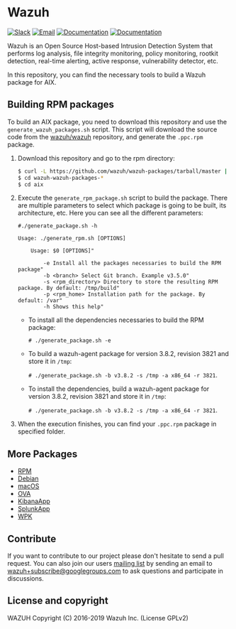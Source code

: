 Wazuh
=====

[![Slack](https://img.shields.io/badge/slack-join-blue.svg)](https://wazuh.com/community/join-us-on-slack/)
[![Email](https://img.shields.io/badge/email-join-blue.svg)](https://groups.google.com/forum/#!forum/wazuh)
[![Documentation](https://img.shields.io/badge/docs-view-green.svg)](https://documentation.wazuh.com)
[![Documentation](https://img.shields.io/badge/web-view-green.svg)](https://wazuh.com)

Wazuh is an Open Source Host-based Intrusion Detection System that performs log analysis, file integrity monitoring, policy monitoring, rootkit detection, real-time alerting, active response, vulnerability detector, etc.

In this repository, you can find the necessary tools to build a Wazuh package for AIX.

## Building RPM packages

To build an AIX package, you need to download this repository and use the `generate_wazuh_packages.sh` script. This script will download the source code from the [wazuh/wazuh](https://github.com/wazuh/wazuh) repository, and generate the `.ppc.rpm` package.

1. Download this repository and go to the rpm directory:
    ```bash
    $ curl -L https://github.com/wazuh/wazuh-packages/tarball/master | tar zx 
    $ cd wazuh-wazuh-packages-*
    $ cd aix
    ```

2. Execute the `generate_rpm_package.sh` script to build the package. There are multiple parameters to select which package is going to be built, its architecture, etc. Here you can see all the different parameters:
    ```shellsession
    #./generate_package.sh -h

    Usage: ./generate_rpm.sh [OPTIONS]

        Usage: $0 [OPTIONS]"
  
            -e Install all the packages necessaries to build the RPM package"
            -b <branch> Select Git branch. Example v3.5.0"
            -s <rpm_directory> Directory to store the resulting RPM package. By default: /tmp/build"
            -p <rpm_home> Installation path for the package. By default: /var"
            -h Shows this help"
    ```
    * To install all the dependencies necessaries to build the RPM package:

        `# ./generate_package.sh -e`
    * To build a wazuh-agent package for version 3.8.2, revision 3821 and store it in `/tmp`:

        `# ./generate_package.sh -b v3.8.2 -s /tmp -a x86_64 -r 3821`.
    * To install the dependencies, build a wazuh-agent package for version 3.8.2, revision 3821 and store it in `/tmp`:

        `# ./generate_package.sh -b v3.8.2 -s /tmp -a x86_64 -r 3821`.
    
3. When the execution finishes, you can find your `.ppc.rpm` package in specified folder.

## More Packages

- [RPM](/rpms/README.md)
- [Debian](/debs/README.md)
- [macOS](/macos/README.md)
- [OVA](/ova/README.md)
- [KibanaApp](/wazuhapp/README.md)
- [SplunkApp](/splunkapp/README.md)
- [WPK](/wpk/README.md)

## Contribute

If you want to contribute to our project please don't hesitate to send a pull request. You can also join our users [mailing list](https://groups.google.com/d/forum/wazuh) by sending an email to [wazuh+subscribe@googlegroups.com](mailto:wazuh+subscribe@googlegroups.com) to ask questions and participate in discussions.

## License and copyright

WAZUH
Copyright (C) 2016-2019 Wazuh Inc.  (License GPLv2)
